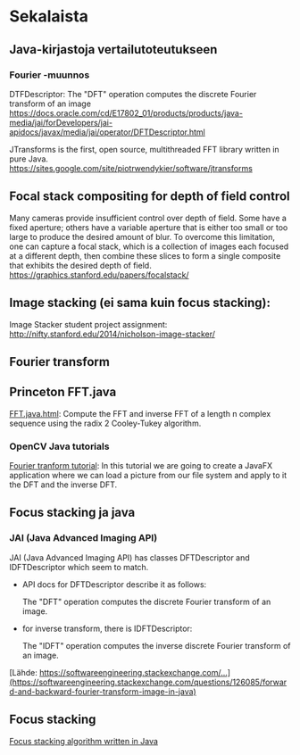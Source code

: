 # Sekalaista

## Java-kirjastoja vertailutoteutukseen

### Fourier -muunnos

DTFDescriptor: The "DFT" operation computes the discrete Fourier transform of an image
https://docs.oracle.com/cd/E17802_01/products/products/java-media/jai/forDevelopers/jai-apidocs/javax/media/jai/operator/DFTDescriptor.html

JTransforms is the first, open source, multithreaded FFT library written in pure Java. 
https://sites.google.com/site/piotrwendykier/software/jtransforms


## Focal stack compositing for depth of field control

Many cameras provide insufficient control over depth of field. Some have a fixed aperture; others have a variable aperture that is either too small or too large to produce the desired amount of blur. To overcome this limitation, one can capture a focal stack, which is a collection of images each focused at a different depth, then combine these slices to form a single composite that exhibits the desired depth of field. 
https://graphics.stanford.edu/papers/focalstack/


## Image stacking (ei sama kuin focus stacking):

Image Stacker student project assignment: http://nifty.stanford.edu/2014/nicholson-image-stacker/

## Fourier transform

## Princeton FFT.java

[FFT.java.html](https://introcs.cs.princeton.edu/java/97data/FFT.java.html): Compute the FFT and inverse FFT of a length n complex sequence using the radix 2 Cooley-Tukey algorithm.

### OpenCV Java tutorials

[Fourier tranform tutorial](https://opencv-java-tutorials.readthedocs.io/en/latest/05-fourier-transform.html): In this tutorial we are going to create a JavaFX application where we can load a picture from our file system and apply to it the DFT and the inverse DFT. 

## Focus stacking ja java

### JAI (Java Advanced Imaging API)

JAI (Java Advanced Imaging API) has classes DFTDescriptor and IDFTDescriptor which seem to match.

* API docs for DFTDescriptor describe it as follows:

    The "DFT" operation computes the discrete Fourier transform of an image.

* for inverse transform, there is IDFTDescriptor:

    The "IDFT" operation computes the inverse discrete Fourier transform of an image.

[Lähde: https://softwareengineering.stackexchange.com/...](https://softwareengineering.stackexchange.com/questions/126085/forward-and-backward-fourier-transform-image-in-java)


## Focus stacking

[Focus stacking algorithm written in Java](http://dkfu9dpc.c4-suncomet.com/petrihirvonen/Projects/Stacker/stacker.php)


